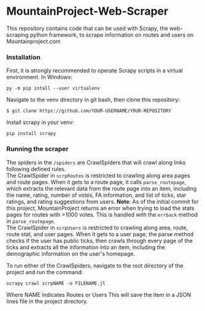 # MountainProject-Web-Scraper
This repository contains code that can be used with Scrapy, the web-scraping python framework, to scrape information on routes and users on Mountainproject.com <br/>

### Installation
First, it is strongly recommended to operate Scrapy scripts in a virtual environment. In Windows:
```
py -m pip intall --user virtualenv
```

Navigate to the venv directory in git bash, then clone this repository:
```
$ git clone https://github.com/YOUR-USERNAME/YOUR-REPOSITORY
```

Install scrapy in your venv:
```
pip install scrapy
```


### Running the scraper
The spiders in the `/spiders` are CrawlSpiders that will crawl along links following defined rules. <br/>
The CrawlSpider in `scrpRoutes` is restricted to crawling along area pages and route pages. When it gets to a route page, it calls `parse_routepage`, which extracts the relevant data from the route page into an item, including the name, rating, number of votes, FA information, and list of ticks, star ratings, and rating suggestions from users. **Note**: As of the initial commit for this project, MountainProject returns an error when trying to load the stats pages for routes with >1000 votes. This is handled with the `errback` method in `parse_routepage`. <br/>
The CrawlSpider in `scrpUsers` is restricted to crawling along area, route, route stat, and user pages. When it gets to a user page, the parse method checks if the user has public ticks, then crawls through every page of the ticks and extracts all the information into an item, including the demographic information on the user's homepage. <br/>

To run either of the CrawlSpiders, navigate to the root directory of the project and run the command:<br/>
```
scrapy crawl scrpNAME -o FILENAME.jl
```
Where NAME indicates Routes or Users This will save the item in a JSON lines file in the project directory. 

